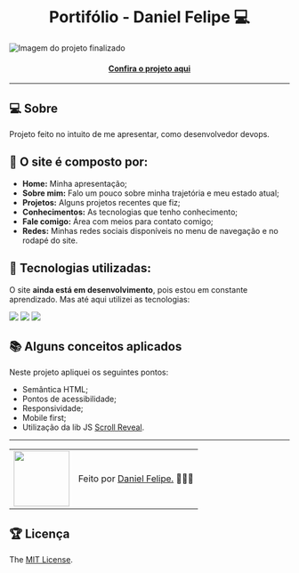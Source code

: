 <h1 align="center">Portifólio - Daniel Felipe 💻</h1>

![Imagem do projeto finalizado](assets/images/projects/)

<h4 align="center"><a href="https://www.danielfelipemarins.com.br">Confira o projeto aqui</a></h4>

---

## 💻 Sobre

Projeto feito no intuito de me apresentar, como desenvolvedor devops.

## 🤯 O site é composto por:

- **Home:** Minha apresentação;
- **Sobre mim:** Falo um pouco sobre minha trajetória e meu estado atual;
- **Projetos:** Alguns projetos recentes que fiz;
- **Conhecimentos:** As tecnologias que tenho conhecimento;
- **Fale comigo:** Área com meios para contato comigo;
- **Redes:** Minhas redes sociais disponíveis no menu de navegação e no rodapé do site.

## 🧠 Tecnologias utilizadas:

O site **ainda está em desenvolvimento**, pois estou em constante aprendizado. Mas até aqui utilizei as tecnologias:

<div>
    <img src="https://img.shields.io/badge/HTML5-E34F26?style=for-the-badge&logo=html5&logoColor=white" />
    <img src="https://img.shields.io/badge/CSS3-1572B6?style=for-the-badge&logo=css3&logoColor=white" />
    <img src="https://img.shields.io/badge/JavaScript-F7DF1E?style=for-the-badge&logo=javascript&logoColor=black" />
</div>

## 📚 Alguns conceitos aplicados

Neste projeto apliquei os seguintes pontos:
+ Semântica HTML;
+ Pontos de acessibilidade;
+ Responsividade;
+ Mobile first;
+ Utilização da lib JS <a href="https://scrollrevealjs.org">Scroll Reveal</a>.

---

<table>
  <tr>
    <td>
      <img src="https://github.com/danfemarins.png" width="100px" />
    </td>
    <td>
      Feito por <a href="https://github.com/danfemarins">Daniel Felipe.</a> 🙋🏿‍♂️
    </td>
  </tr>
</table>

## 🏆 Licença

The [MIT License](./LICENSE).
